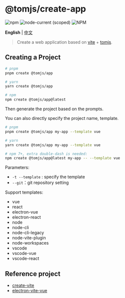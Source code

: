 # @tomjs/create-app

![npm](https://img.shields.io/npm/v/@tomjs/create-app) ![node-current (scoped)](https://img.shields.io/node/v/@tomjs/create-app) ![NPM](https://img.shields.io/npm/l/@tomjs/create-app)

**English** | [中文](./README.zh_CN.md)

> Create a web application based on [vite](https://github.com/vitejs/vite) + [tomjs](https://github.com/tomjs).

## Creating a Project

```bash
# pnpm
pnpm create @tomjs/app

# yarn
yarn create @tomjs/app

# npm
npm create @tomjs/app@latest
```

Then generate the project based on the prompts.

You can also directly specify the project name, template.

```bash
# pnpm
pnpm create @tomjs/app my-app --template vue

# yarn
yarn create @tomjs/app my-app --template vue

# npm 7+, extra double-dash is needed:
npm create @tomjs/app@latest my-app -- --template vue
```

Parameters:

- `-t --template` : specify the template
- `--git`：git repository setting

Support templates:

- vue
- react
- electron-vue
- electron-react
- node
- node-cli
- node-cli-legacy
- node-vite-plugin
- node-workspaces
- vscode
- vscode-vue
- vscode-react

## Reference project

- [create-vite](https://github.com/vitejs/vite/tree/main/packages/create-vite)
- [electron-vite-vue](https://github.com/electron-vite/electron-vite-vue)
